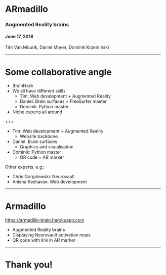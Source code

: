 # ARmadillo
### Augmented Reality brains
#### June 17, 2018
Tim Van Mourik, Daniel Moyer, Dominik Krzemiński

---

# Some collaborative angle

* BrainHack 
* We all have different skills
  * Tim: Web development + Augmented Reality
  * Daniel: Brain surfaces + FreeSurfer master
  * Dominik: Python master
* Niche experts all around 
    
+++

* Tim: Web development + Augmented Reality
  * Website backbone
* Daniel: Brain surfaces
  * Graphics and visualisation
* Dominik: Python master
  * QR code + AR marker
  
Other experts, e.g.:
* Chris Gorgolewski: Neurovault
* Anisha Keshavan: Web development
    
---

# Armadillo
https://armadillo-brain.herokuapp.com
* Augmented Reality brains
* Displaying Neurovault activation maps
* QR code with link in AR marker

---

# Thank you!
